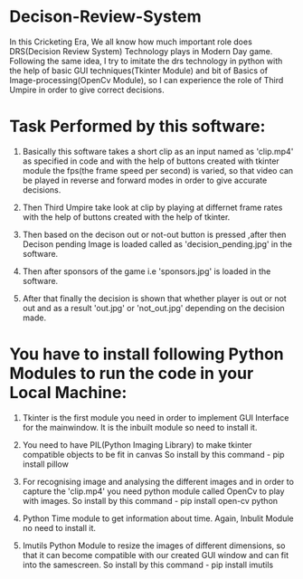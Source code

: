 # Decison-Review-System

In this Cricketing Era, We all know how much important role does DRS(Decision Review System) Technology plays in
Modern Day game.
Following the same idea, I try to imitate the drs technology in python with the help of 
basic GUI techniques(Tkinter Module) and bit of Basics of Image-processing(OpenCv Module), so 
I can experience the role of Third Umpire in order to give correct decisions.

# Task Performed by this software:

1. Basically this software takes a short clip as an input named as 'clip.mp4' as specified in code
and with the help of buttons created with tkinter module the fps(the frame speed per second) is 
varied, so that video can be played in reverse and forward modes in order to give accurate decisions.

2. Then Third Umpire take look at clip by playing at differnet frame rates with the help of buttons 
   created with the help of tkinter.
   
3. Then based on the decison out or not-out button is pressed ,after then Decison pending Image is loaded called as 'decision_pending.jpg' in the software.

4. Then after sponsors of the game i.e 'sponsors.jpg' is loaded in the software.

5. After that finally the decision is shown that whether player is out or not out
  and as a result 'out.jpg' or 'not_out.jpg' depending on the decision made.
   
# You have to install following Python Modules to run the code in your Local Machine:

1. Tkinter is the first module you need in order to implement GUI Interface for the mainwindow.
  It is the inbuilt module so need to install it.
  
2. You need to have PIL(Python Imaging Library) to make tkinter compatible objects to be fit in canvas
  So install by this command - 
  pip install pillow
  
3. For recognising image and analysing the different images and in order to capture the 'clip.mp4'
  you need python module called OpenCv to play with images.
  So install by this command -
  pip install open-cv python
  
4. Python Time module to get information about time.
  Again, Inbulit Module no need to install it.
  
5. Imutils Python Module to resize the images of different dimensions, so that 
  it can become compatible with our created GUI window and can fit into the samescreen.
  So install by this command - 
  pip install imutils
   
    
